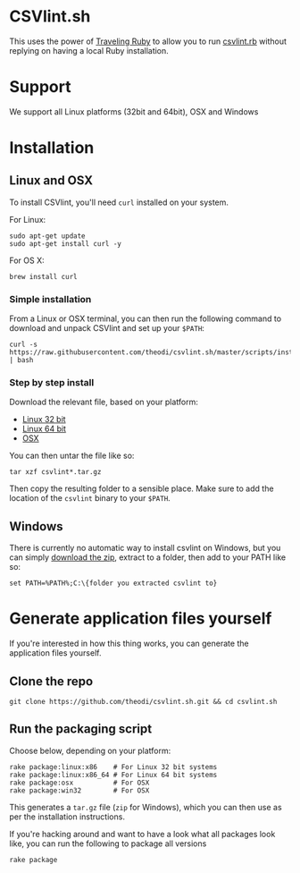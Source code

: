 # CSVlint.sh

This uses the power of [Traveling Ruby](https://github.com/phusion/traveling-ruby) to allow you to run [csvlint.rb](github.com/theodi/csvlint.rb) without replying on having a local Ruby installation.

# Support

We support all Linux platforms (32bit and 64bit), OSX and Windows

# Installation

## Linux and OSX

To install CSVlint, you'll need `curl` installed on your system.

For Linux:

```
sudo apt-get update
sudo apt-get install curl -y
```

For OS X:

```
brew install curl
```

### Simple installation

From a Linux or OSX terminal, you can then run the following command to download and unpack CSVlint and set up your `$PATH`:

```
curl -s https://raw.githubusercontent.com/theodi/csvlint.sh/master/scripts/install.sh | bash
```

### Step by step install

Download the relevant file, based on your platform:

* [Linux 32 bit](https://github.com/theodi/csvlint.sh/releases/download/v0.3.1/csvlint-0.3.1-linux-x86.tar.gz)
* [Linux 64 bit](https://github.com/theodi/csvlint.sh/releases/download/v0.3.1/csvlint-0.3.1-linux-x86_64.tar.gz)
* [OSX](https://github.com/theodi/csvlint.sh/releases/download/v0.3.1/csvlint-0.3.1-osx.tar.gz)

You can then untar the file like so:

```
tar xzf csvlint*.tar.gz
```

Then copy the resulting folder to a sensible place. Make sure to add the location of the `csvlint` binary to your `$PATH`.

## Windows

There is currently no automatic way to install csvlint on Windows, but you can simply [download the zip](https://github.com/theodi/csvlint.sh/releases/download/v0.3.1/csvlint-0.3.1-win32.zip), extract to a folder, then add to your PATH like so:

```
set PATH=%PATH%;C:\{folder you extracted csvlint to}
```

# Generate application files yourself

If you're interested in how this thing works, you can generate the application files yourself.

## Clone the repo

`git clone https://github.com/theodi/csvlint.sh.git && cd csvlint.sh`

## Run the packaging script

Choose below, depending on your platform:

```
rake package:linux:x86    # For Linux 32 bit systems
rake package:linux:x86_64 # For Linux 64 bit systems
rake package:osx          # For OSX
rake package:win32        # For OSX
```

This generates a `tar.gz` file (`zip` for Windows), which you can then use as per the installation instructions.

If you're hacking around and want to have a look what all packages look like, you can run the following to package all versions

```
rake package
```
